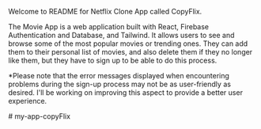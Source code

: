 Welcome to README for Netflix Clone App called CopyFlix.

The Movie App is a web application built with React, Firebase Authentication and Database, and Tailwind. It allows users to see and browse some of the most popular movies or trending ones.
They can add them to their personal list of movies, and
also delete them if they no longer like them, but they have to sign up to be able to do this process.

*Please note that the error messages displayed when encountering problems during the sign-up process may not be as user-friendly as desired. I'll be working on improving this aspect to provide a better user experience.




#   m y - a p p - c o p y F l i x  
 